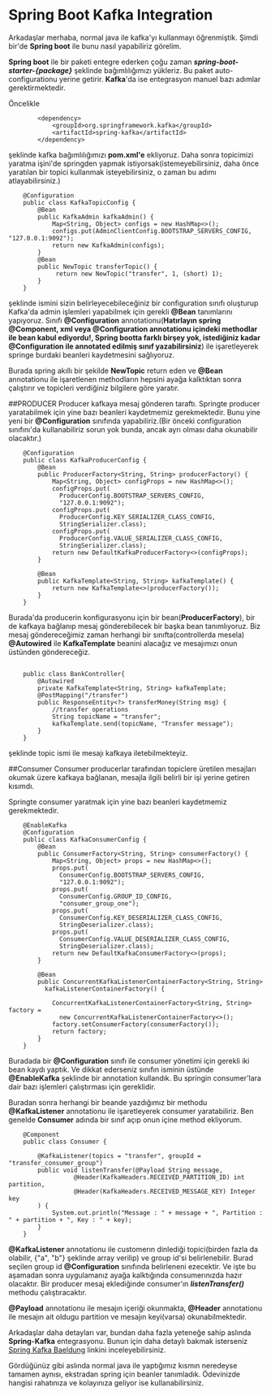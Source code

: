 # Spring Boot Kafka Integration
Arkadaşlar merhaba, normal java ile kafka'yı kullanmayı öğrenmiştik. Şimdi bir'de **Spring boot** ile bunu nasıl yapabiliriz görelim.

**Spring boot** ile bir paketi entegre ederken çoğu zaman ***spring-boot-starter-{package}*** şeklinde bağımlılığımızı yükleriz. Bu paket auto-configurationu yerine getirir. **Kafka**'da ise entegrasyon manuel bazı adımlar gerektirmektedir.

Öncelikle

```
        <dependency>
			<groupId>org.springframework.kafka</groupId>
			<artifactId>spring-kafka</artifactId>
		</dependency>
```

şeklinde kafka bağımlılığımızı **pom.xml'e** ekliyoruz.
Daha sonra topicimizi yaratma işini'de springden yapmak istiyorsak(istemeyebilirsiniz, daha önce yaratılan bir topici kullanmak isteyebilirsiniz, o zaman bu adımı atlayabilirsiniz.)

```
    @Configuration
    public class KafkaTopicConfig {
        @Bean
        public KafkaAdmin kafkaAdmin() {
            Map<String, Object> configs = new HashMap<>();
            configs.put(AdminClientConfig.BOOTSTRAP_SERVERS_CONFIG, "127.0.0.1:9092");
            return new KafkaAdmin(configs);
        }
        @Bean
        public NewTopic transferTopic() {
             return new NewTopic("transfer", 1, (short) 1);
        }
    }
```

şeklinde ismini sizin belirleyecebileceğiniz bir configuration sınıfı oluşturup Kafka'da admin işlemleri yapabilmek için gerekli **@Bean** tanımlarını yapıyoruz. Sınıfı **@Configuration** annotationu(**Hatırlayın spring @Component, xml veya @Configuration annotationu içindeki methodlar ile bean kabul ediyordu!, Spring bootta farklı birşey yok, istediğiniz kadar @Configuration ile annotated edilmiş sınıf yazabilirsiniz**) ile işaretleyerek springe burdaki beanleri kaydetmesini sağlıyoruz.

Burada spring akıllı bir şekilde **NewTopic** return eden ve **@Bean** annotationu ile işaretlenen methodların hepsini ayağa kalktıktan sonra çalıştırır ve topicleri verdiğiniz bilgilere göre yaratır.

##PRODUCER
Producer kafkaya mesaj gönderen taraftı. Springte producer yaratabilmek için yine bazı beanleri kaydetmemiz gerekmektedir. Bunu yine yeni bir **@Configuration** sınıfında yapabiliriz.(Bir önceki configuration sınıfını'da kullanabiliriz sorun yok bunda, ancak ayrı olması daha okunabilir olacaktır.)
```
    @Configuration
    public class KafkaProducerConfig {
        @Bean
        public ProducerFactory<String, String> producerFactory() {
            Map<String, Object> configProps = new HashMap<>();
            configProps.put(
              ProducerConfig.BOOTSTRAP_SERVERS_CONFIG, 
              "127.0.0.1:9092");
            configProps.put(
              ProducerConfig.KEY_SERIALIZER_CLASS_CONFIG, 
              StringSerializer.class);
            configProps.put(
              ProducerConfig.VALUE_SERIALIZER_CLASS_CONFIG, 
              StringSerializer.class);
            return new DefaultKafkaProducerFactory<>(configProps);
        }
    
        @Bean
        public KafkaTemplate<String, String> kafkaTemplate() {
            return new KafkaTemplate<>(producerFactory());
        }
    }
```

Burada'da producerin konfigurasyonu için bir bean(**ProducerFactory**), bir de kafkaya bağlanıp mesaj gönderebilecek bir başka bean tanımlıyoruz. Biz mesaj göndereceğimiz zaman herhangi bir sınıfta(controllerda mesela) **@Autowired** ile **KafkaTemplate** beanini alacağız ve mesajımızı onun üstünden göndereceğiz.
```

    public class BankController{
        @Autowired
        private KafkaTemplate<String, String> kafkaTemplate;
        @PostMapping("/transfer")
        public ResponseEntity<?> transferMoney(String msg) {
            //transfer operations
            String topicName = "transfer";
            kafkaTemplate.send(topicName, "Transfer message");
        }
    }
```

şeklinde topic ismi ile mesajı kafkaya iletebilmekteyiz.

##Consumer
Consumer producerlar tarafından topiclere üretilen mesajları okumak üzere kafkaya bağlanan, mesajla ilgili belirli bir işi yerine getiren kısımdı.

Springte consumer yaratmak için yine bazı beanleri kaydetmemiz gerekmektedir.
```
    @EnableKafka
    @Configuration
    public class KafkaConsumerConfig {
        @Bean
        public ConsumerFactory<String, String> consumerFactory() {
            Map<String, Object> props = new HashMap<>();
            props.put(
              ConsumerConfig.BOOTSTRAP_SERVERS_CONFIG, 
              "127.0.0.1:9092");
            props.put(
              ConsumerConfig.GROUP_ID_CONFIG, 
              "consumer_group_one");
            props.put(
              ConsumerConfig.KEY_DESERIALIZER_CLASS_CONFIG, 
              StringDeserializer.class);
            props.put(
              ConsumerConfig.VALUE_DESERIALIZER_CLASS_CONFIG, 
              StringDeserializer.class);
            return new DefaultKafkaConsumerFactory<>(props);
        }
    
        @Bean
        public ConcurrentKafkaListenerContainerFactory<String, String> 
          kafkaListenerContainerFactory() {
       
            ConcurrentKafkaListenerContainerFactory<String, String> factory =
              new ConcurrentKafkaListenerContainerFactory<>();
            factory.setConsumerFactory(consumerFactory());
            return factory;
        }
    }
```

Buradada bir **@Configuration** sınıfı ile consumer yönetimi için gerekli iki bean kaydı yaptık. Ve dikkat ederseniz sınıfın isminin üstünde **@EnableKafka** şeklinde bir annotation kullandık. Bu springin consumer'lara dair bazı işlemleri çalıştırması için gereklidir.

Buradan sonra herhangi bir beande yazdığımız bir methodu **@KafkaListener** annotationu ile işaretleyerek consumer yaratabiliriz. Ben genelde **Consumer** adında bir sınıf açıp onun içine method ekliyorum.
```
    @Component
    public class Consumer {

    	@KafkaListener(topics = "transfer", groupId = "transfer_consumer_group")
    	public void listenTransfer(@Payload String message, 
    			  @Header(KafkaHeaders.RECEIVED_PARTITION_ID) int partition,
    			  @Header(KafkaHeaders.RECEIVED_MESSAGE_KEY) Integer key
    	) {
    	    System.out.println("Message : " + message + ", Partition : " + partition + ", Key : " + key);
    	}
    }
```

**@KafkaListener** annotationu ile customerın dinlediği topici(birden fazla da olabilir, {"a", "b"} şeklinde array verilip) ve group id'si belirlenebilir. Burad seçilen group id **@Configuration** sınıfında belirleneni ezecektir. Ve işte bu aşamadan sonra uygulamanız ayağa kalktığında consumerınızda hazır olacaktır. Bir producer mesaj eklediğinde consumer'ın ***listenTransfer()*** methodu çalıştıracaktır.

**@Payload** annotationu ile mesajın içeriği okunmakta, **@Header** annotationu ile mesajın ait oldugu partition ve mesajın keyi(varsa) okunabilmektedir.

Arkadaşlar daha detayları var, bundan daha fazla yeteneğe sahip aslında **Spring-Kafka** entegrasyonu. Bunun için daha detaylı bakmak isterseniz [Spring Kafka Baeldung](https://www.baeldung.com/spring-kafka) linkini inceleyebilirsiniz.

Gördüğünüz gibi aslında normal java ile yaptığımız kısmın neredeyse tamamen aynısı, ekstradan spring için beanler tanımladık.
Ödevinizde hangisi rahatınıza ve kolayınıza geliyor ise kullanabilirsiniz.



